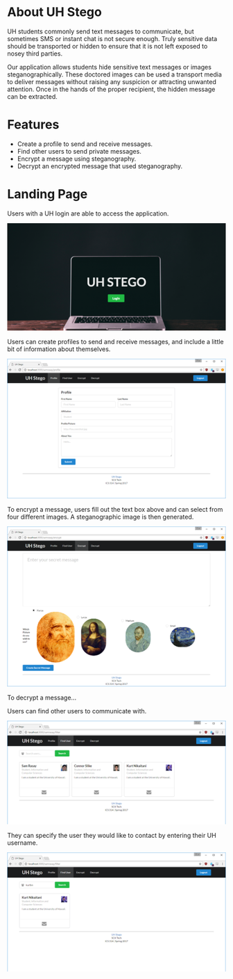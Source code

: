 # About UH Stego 

UH students commonly send text messages to communicate, but sometimes SMS or instant chat is not secure enough. Truly sensitive data should be transported or hidden to ensure that it is not left exposed to nosey third parties.

Our application allows students hide sensitive text messages or images steganographically. These doctored images can be used a transport media to deliver messages without raising any suspicion or attracting unwanted attention. Once in the hands of the proper recipient, the hidden message can be extracted.

# Features
* Create a profile to send and receive messages.
* Find other users to send private messages.
* Encrypt a message using steganography.
* Decrypt an encrypted message that used steganography.

# Landing Page

Users with a UH login are able to access the application.

![](images/landing.png)

Users can create profiles to send and receive messages, and include a little bit of information about themselves.

![](images/profile.png)

To encrypt a message, users fill out the text box above and can select from four different images.   A steganographic image is then generated.

![](images/encrypt.png)

To decrypt a message...

Users can find other users to communicate with.

![](images/finduser1.png)

They can specify the user they would like to contact by entering their UH username.

![](images/finduser2.png)
